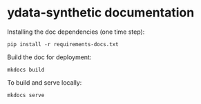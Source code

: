 # ydata-synthetic documentation

Installing the doc dependencies (one time step):
```
pip install -r requirements-docs.txt
```

Build the doc for deployment:
```
mkdocs build
```

To build and serve locally:
```
mkdocs serve
```